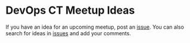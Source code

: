 # DevOps CT Meetup Ideas

If you have an idea for an upcoming meetup, post an
[issue](/devopsct/meetup-ideas). You can also search
for ideas in [issues](/devopsct/meetup-ideas/issues) and add your comments.
